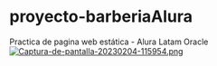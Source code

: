 # proyecto-barberiaAlura
Practica de pagina web estática - Alura Latam Oracle
[![Captura-de-pantalla-20230204-115954.png](https://i.postimg.cc/HsjYTw6p/Captura-de-pantalla-20230204-115954.png)](https://postimg.cc/vcFFzVRj)
